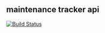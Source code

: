 ## maintenance tracker api

[![Build Status](https://travis-ci.org/lytes20/bootcamp-challenge-3.svg?branch=ch-cicd)](https://travis-ci.org/lytes20/bootcamp-challenge-3)